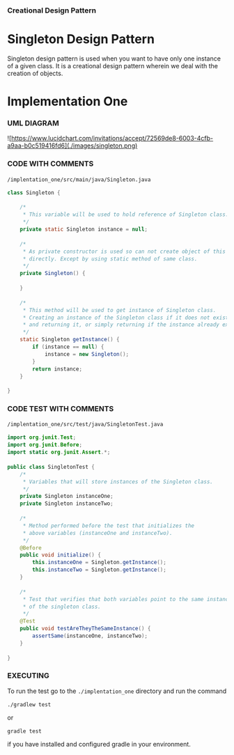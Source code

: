 ### Creational Design Pattern
# Singleton Design Pattern
Singleton design pattern is used when you want to have only one instance of a given class. It is a creational design pattern wherein we deal with the creation of objects.

# Implementation One
### UML DIAGRAM
![https://www.lucidchart.com/invitations/accept/72569de8-6003-4cfb-a9aa-b0c519416fd6](./images/singleton.png)

### CODE WITH COMMENTS
`/implentation_one/src/main/java/Singleton.java`

```java
class Singleton {

	/*
	 * This variable will be used to hold reference of Singleton class.
	 */
	private static Singleton instance = null;

	/*
	 * As private constructor is used so can not create object of this class
	 * directly. Except by using static method of same class.
	 */
	private Singleton() {

	}

	/*
	 * This method will be used to get instance of Singleton class.
	 * Creating an instance of the Singleton class if it does not exist,
	 * and returning it, or simply returning if the instance already exists.
	 */
	static Singleton getInstance() {
		if (instance == null) {
			instance = new Singleton();
		}
		return instance;
	}

}
```

### CODE TEST WITH COMMENTS
`/implentation_one/src/test/java/SingletonTest.java`

```java
import org.junit.Test;
import org.junit.Before;
import static org.junit.Assert.*;

public class SingletonTest {
	/*
	 * Variables that will store instances of the Singleton class.
	 */
	private Singleton instanceOne;
	private Singleton instanceTwo;

	/*
	 * Method performed before the test that initializes the
	 * above variables (instanceOne and instanceTwo).
	 */
	@Before
	public void initialize() {
		this.instanceOne = Singleton.getInstance();
		this.instanceTwo = Singleton.getInstance();
	}

	/*
	 * Test that verifies that both variables point to the same instance
	 * of the singleton class.
	 */
	@Test
	public void testAreTheyTheSameInstance() {
		assertSame(instanceOne, instanceTwo);
	}

}
```

### EXECUTING
To run the test go to the `./implentation_one` directory and run the command

```
./gradlew test
```

or

```
gradle test
```

if you have installed and configured gradle in your environment.